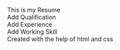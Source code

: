 This is my Resume 
<br>
Add Qualification
<br>
Add Experience
<br> 
Add Working Skill
<br>
Created with the help of html and css